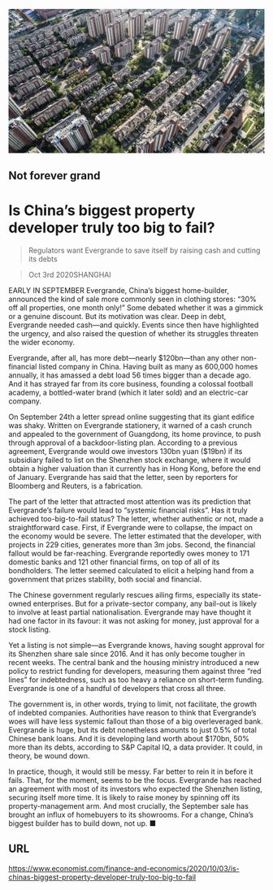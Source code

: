 ![](./images/20201003_FNP502.jpg)

## Not forever grand

# Is China’s biggest property developer truly too big to fail?

> Regulators want Evergrande to save itself by raising cash and cutting its debts

> Oct 3rd 2020SHANGHAI

EARLY IN SEPTEMBER Evergrande, China’s biggest home-builder, announced the kind of sale more commonly seen in clothing stores: “30% off all properties, one month only!” Some debated whether it was a gimmick or a genuine discount. But its motivation was clear. Deep in debt, Evergrande needed cash—and quickly. Events since then have highlighted the urgency, and also raised the question of whether its struggles threaten the wider economy.

Evergrande, after all, has more debt—nearly $120bn—than any other non-financial listed company in China. Having built as many as 600,000 homes annually, it has amassed a debt load 56 times bigger than a decade ago. And it has strayed far from its core business, founding a colossal football academy, a bottled-water brand (which it later sold) and an electric-car company.

On September 24th a letter spread online suggesting that its giant edifice was shaky. Written on Evergrande stationery, it warned of a cash crunch and appealed to the government of Guangdong, its home province, to push through approval of a backdoor-listing plan. According to a previous agreement, Evergrande would owe investors 130bn yuan ($19bn) if its subsidiary failed to list on the Shenzhen stock exchange, where it would obtain a higher valuation than it currently has in Hong Kong, before the end of January. Evergrande has said that the letter, seen by reporters for Bloomberg and Reuters, is a fabrication.

The part of the letter that attracted most attention was its prediction that Evergrande’s failure would lead to “systemic financial risks”. Has it truly achieved too-big-to-fail status? The letter, whether authentic or not, made a straightforward case. First, if Evergrande were to collapse, the impact on the economy would be severe. The letter estimated that the developer, with projects in 229 cities, generates more than 3m jobs. Second, the financial fallout would be far-reaching. Evergrande reportedly owes money to 171 domestic banks and 121 other financial firms, on top of all of its bondholders. The letter seemed calculated to elicit a helping hand from a government that prizes stability, both social and financial.

The Chinese government regularly rescues ailing firms, especially its state-owned enterprises. But for a private-sector company, any bail-out is likely to involve at least partial nationalisation. Evergrande may have thought it had one factor in its favour: it was not asking for money, just approval for a stock listing.

Yet a listing is not simple—as Evergrande knows, having sought approval for its Shenzhen share sale since 2016. And it has only become tougher in recent weeks. The central bank and the housing ministry introduced a new policy to restrict funding for developers, measuring them against three “red lines” for indebtedness, such as too heavy a reliance on short-term funding. Evergrande is one of a handful of developers that cross all three.

The government is, in other words, trying to limit, not facilitate, the growth of indebted companies. Authorities have reason to think that Evergrande’s woes will have less systemic fallout than those of a big overleveraged bank. Evergrande is huge, but its debt nonetheless amounts to just 0.5% of total Chinese bank loans. And it is developing land worth about $170bn, 50% more than its debts, according to S&P Capital IQ, a data provider. It could, in theory, be wound down.

In practice, though, it would still be messy. Far better to rein it in before it fails. That, for the moment, seems to be the focus. Evergrande has reached an agreement with most of its investors who expected the Shenzhen listing, securing itself more time. It is likely to raise money by spinning off its property-management arm. And most crucially, the September sale has brought an influx of homebuyers to its showrooms. For a change, China’s biggest builder has to build down, not up. ■

## URL

https://www.economist.com/finance-and-economics/2020/10/03/is-chinas-biggest-property-developer-truly-too-big-to-fail
